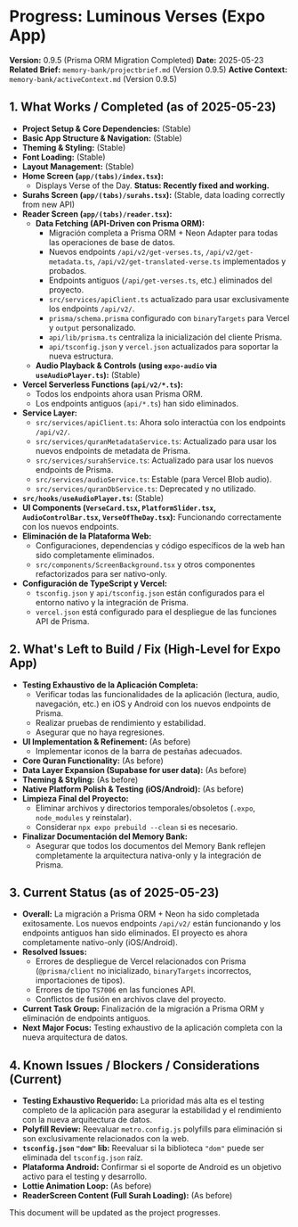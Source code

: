 # Progress: Luminous Verses (Expo App)

**Version:** 0.9.5 (Prisma ORM Migration Completed)
**Date:** 2025-05-23
**Related Brief:** `memory-bank/projectbrief.md` (Version 0.9.5)
**Active Context:** `memory-bank/activeContext.md` (Version 0.9.5)

## 1. What Works / Completed (as of 2025-05-23)

-   **Project Setup & Core Dependencies:** (Stable)
-   **Basic App Structure & Navigation:** (Stable)
-   **Theming & Styling:** (Stable)
-   **Font Loading:** (Stable)
-   **Layout Management:** (Stable)
-   **Home Screen (`app/(tabs)/index.tsx`):**
    -   Displays Verse of the Day. **Status: Recently fixed and working.**
-   **Surahs Screen (`app/(tabs)/surahs.tsx`):** (Stable, data loading correctly from new API)
-   **Reader Screen (`app/(tabs)/reader.tsx`):**
    -   **Data Fetching (API-Driven con Prisma ORM):**
        -   Migración completa a Prisma ORM + Neon Adapter para todas las operaciones de base de datos.
        -   Nuevos endpoints `/api/v2/get-verses.ts`, `/api/v2/get-metadata.ts`, `/api/v2/get-translated-verse.ts` implementados y probados.
        -   Endpoints antiguos (`/api/get-verses.ts`, etc.) eliminados del proyecto.
        -   `src/services/apiClient.ts` actualizado para usar exclusivamente los endpoints `/api/v2/`.
        -   `prisma/schema.prisma` configurado con `binaryTargets` para Vercel y `output` personalizado.
        -   `api/lib/prisma.ts` centraliza la inicialización del cliente Prisma.
        -   `api/tsconfig.json` y `vercel.json` actualizados para soportar la nueva estructura.
    -   **Audio Playback & Controls (using `expo-audio` via `useAudioPlayer.ts`):** (Stable)
-   **Vercel Serverless Functions (`api/v2/*.ts`):**
    -   Todos los endpoints ahora usan Prisma ORM.
    -   Los endpoints antiguos (`api/*.ts`) han sido eliminados.
-   **Service Layer:**
    -   `src/services/apiClient.ts`: Ahora solo interactúa con los endpoints `/api/v2/`.
    -   `src/services/quranMetadataService.ts`: Actualizado para usar los nuevos endpoints de metadata de Prisma.
    -   `src/services/surahService.ts`: Actualizado para usar los nuevos endpoints de Prisma.
    -   `src/services/audioService.ts`: Estable (para Vercel Blob audio).
    -   `src/services/quranDbService.ts`: Deprecated y no utilizado.
-   **`src/hooks/useAudioPlayer.ts`:** (Stable)
-   **UI Components (`VerseCard.tsx`, `PlatformSlider.tsx`, `AudioControlBar.tsx`, `VerseOfTheDay.tsx`):** Funcionando correctamente con los nuevos endpoints.
-   **Eliminación de la Plataforma Web:**
    -   Configuraciones, dependencias y código específicos de la web han sido completamente eliminados.
    -   `src/components/ScreenBackground.tsx` y otros componentes refactorizados para ser nativo-only.
-   **Configuración de TypeScript y Vercel:**
    -   `tsconfig.json` y `api/tsconfig.json` están configurados para el entorno nativo y la integración de Prisma.
    -   `vercel.json` está configurado para el despliegue de las funciones API de Prisma.

## 2. What's Left to Build / Fix (High-Level for Expo App)

-   **Testing Exhaustivo de la Aplicación Completa:**
    -   Verificar todas las funcionalidades de la aplicación (lectura, audio, navegación, etc.) en iOS y Android con los nuevos endpoints de Prisma.
    -   Realizar pruebas de rendimiento y estabilidad.
    -   Asegurar que no haya regresiones.
-   **UI Implementation & Refinement:** (As before)
    -   Implementar iconos de la barra de pestañas adecuados.
-   **Core Quran Functionality:** (As before)
-   **Data Layer Expansion (Supabase for user data):** (As before)
-   **Theming & Styling:** (As before)
-   **Native Platform Polish & Testing (iOS/Android):** (As before)
-   **Limpieza Final del Proyecto:**
    -   Eliminar archivos y directorios temporales/obsoletos (`.expo`, `node_modules` y reinstalar).
    -   Considerar `npx expo prebuild --clean` si es necesario.
-   **Finalizar Documentación del Memory Bank:**
    -   Asegurar que todos los documentos del Memory Bank reflejen completamente la arquitectura nativa-only y la integración de Prisma.

## 3. Current Status (as of 2025-05-23)

-   **Overall:** La migración a Prisma ORM + Neon ha sido completada exitosamente. Los nuevos endpoints `/api/v2/` están funcionando y los endpoints antiguos han sido eliminados. El proyecto es ahora completamente nativo-only (iOS/Android).
-   **Resolved Issues:**
    -   Errores de despliegue de Vercel relacionados con Prisma (`@prisma/client` no inicializado, `binaryTargets` incorrectos, importaciones de tipos).
    -   Errores de tipo `TS7006` en las funciones API.
    -   Conflictos de fusión en archivos clave del proyecto.
-   **Current Task Group:** Finalización de la migración a Prisma ORM y eliminación de endpoints antiguos.
-   **Next Major Focus:** Testing exhaustivo de la aplicación completa con la nueva arquitectura de datos.

## 4. Known Issues / Blockers / Considerations (Current)

-   **Testing Exhaustivo Requerido:** La prioridad más alta es el testing completo de la aplicación para asegurar la estabilidad y el rendimiento con la nueva arquitectura de datos.
-   **Polyfill Review:** Reevaluar `metro.config.js` polyfills para eliminación si son exclusivamente relacionados con la web.
-   **`tsconfig.json` `"dom"` lib:** Reevaluar si la biblioteca `"dom"` puede ser eliminada del `tsconfig.json` raíz.
-   **Plataforma Android:** Confirmar si el soporte de Android es un objetivo activo para el testing y desarrollo.
-   **Lottie Animation Loop:** (As before)
-   **ReaderScreen Content (Full Surah Loading):** (As before)

This document will be updated as the project progresses.